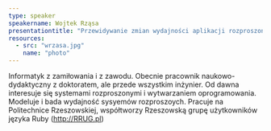 ```yaml
---
type: speaker
speakername: Wojtek Rząsa
presentationtitle: "Przewidywanie zmian wydajności aplikacji rozproszonych"
resources:
  - src: "wrzasa.jpg"
    name: "photo"
---
```

Informatyk z zamiłowania i z zawodu. Obecnie pracownik naukowo-dydaktyczny
z doktoratem, ale przede wszystkim inżynier. Od dawna interesuje się
systemami rozproszonymi i wytwarzaniem oprogramowania. Modeluje i bada
wydajność sysyemów rozproszoych. Pracuje na Politechnice Rzeszowskiej,
współtworzy Rzeszowską grupę użytkowników języka Ruby (http://RRUG.pl)
